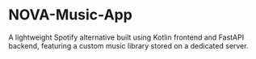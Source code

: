 # NOVA-Music-App
A lightweight Spotify alternative built using Kotlin frontend and FastAPI backend, featuring a custom music library stored on a dedicated server.
